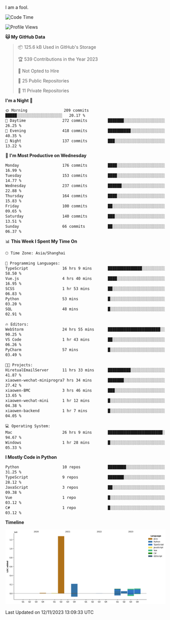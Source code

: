 I am a fool.

<!--START_SECTION:waka-->
![Code Time](http://img.shields.io/badge/Code%20Time-878%20hrs%2015%20mins-blue)

![Profile Views](http://img.shields.io/badge/Profile%20Views-4-blue)

**🐱 My GitHub Data** 

> 📦 125.6 kB Used in GitHub's Storage 
 > 
> 🏆 539 Contributions in the Year 2023
 > 
> 🚫 Not Opted to Hire
 > 
> 📜 25 Public Repositories 
 > 
> 🔑 11 Private Repositories 
 > 
**I'm a Night 🦉** 

```text
🌞 Morning                209 commits         █████░░░░░░░░░░░░░░░░░░░░   20.17 % 
🌆 Daytime                272 commits         ███████░░░░░░░░░░░░░░░░░░   26.25 % 
🌃 Evening                418 commits         ██████████░░░░░░░░░░░░░░░   40.35 % 
🌙 Night                  137 commits         ███░░░░░░░░░░░░░░░░░░░░░░   13.22 % 
```
📅 **I'm Most Productive on Wednesday** 

```text
Monday                   176 commits         ████░░░░░░░░░░░░░░░░░░░░░   16.99 % 
Tuesday                  153 commits         ████░░░░░░░░░░░░░░░░░░░░░   14.77 % 
Wednesday                237 commits         ██████░░░░░░░░░░░░░░░░░░░   22.88 % 
Thursday                 164 commits         ████░░░░░░░░░░░░░░░░░░░░░   15.83 % 
Friday                   100 commits         ██░░░░░░░░░░░░░░░░░░░░░░░   09.65 % 
Saturday                 140 commits         ███░░░░░░░░░░░░░░░░░░░░░░   13.51 % 
Sunday                   66 commits          ██░░░░░░░░░░░░░░░░░░░░░░░   06.37 % 
```


📊 **This Week I Spent My Time On** 

```text
🕑︎ Time Zone: Asia/Shanghai

💬 Programming Languages: 
TypeScript               16 hrs 9 mins       ███████████████░░░░░░░░░░   58.50 % 
Vue.js                   4 hrs 40 mins       ████░░░░░░░░░░░░░░░░░░░░░   16.95 % 
SCSS                     1 hr 53 mins        ██░░░░░░░░░░░░░░░░░░░░░░░   06.83 % 
Python                   53 mins             █░░░░░░░░░░░░░░░░░░░░░░░░   03.20 % 
SQL                      48 mins             █░░░░░░░░░░░░░░░░░░░░░░░░   02.91 % 

🔥 Editors: 
WebStorm                 24 hrs 55 mins      ███████████████████████░░   90.25 % 
VS Code                  1 hr 43 mins        ██░░░░░░░░░░░░░░░░░░░░░░░   06.26 % 
PyCharm                  57 mins             █░░░░░░░░░░░░░░░░░░░░░░░░   03.49 % 

🐱‍💻 Projects: 
HiretualEmailServer      11 hrs 33 mins      ██████████░░░░░░░░░░░░░░░   41.87 % 
xiaowen-wechat-miniprogra7 hrs 34 mins       ███████░░░░░░░░░░░░░░░░░░   27.42 % 
xiaowen-BMC              3 hrs 46 mins       ███░░░░░░░░░░░░░░░░░░░░░░   13.65 % 
xiaowen-wechat-mini      1 hr 12 mins        █░░░░░░░░░░░░░░░░░░░░░░░░   04.38 % 
xiaowen-backend          1 hr 7 mins         █░░░░░░░░░░░░░░░░░░░░░░░░   04.05 % 

💻 Operating System: 
Mac                      26 hrs 9 mins       ████████████████████████░   94.67 % 
Windows                  1 hr 28 mins        █░░░░░░░░░░░░░░░░░░░░░░░░   05.33 % 
```

**I Mostly Code in Python** 

```text
Python                   10 repos            ████████░░░░░░░░░░░░░░░░░   31.25 % 
TypeScript               9 repos             ███████░░░░░░░░░░░░░░░░░░   28.12 % 
JavaScript               3 repos             ██░░░░░░░░░░░░░░░░░░░░░░░   09.38 % 
Vue                      1 repo              █░░░░░░░░░░░░░░░░░░░░░░░░   03.12 % 
C#                       1 repo              █░░░░░░░░░░░░░░░░░░░░░░░░   03.12 % 
```



**Timeline**

![Lines of Code chart](https://raw.githubusercontent.com/VeejaLiu/VeejaLiu/master/assets/bar_graph.png)


 Last Updated on 12/11/2023 13:09:33 UTC
<!--END_SECTION:waka-->
